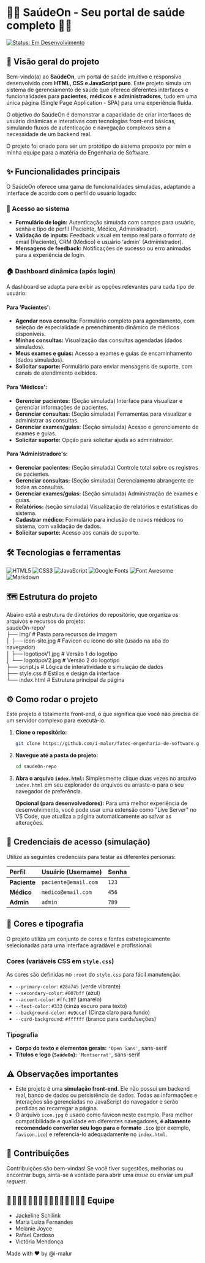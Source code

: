 # 👩‍⚕️ SaúdeOn - Seu portal de saúde completo 👨‍⚕️

[![Status: Em Desenvolvimento](https://img.shields.io/badge/Status-Em%20Desenvolvimento-blue.svg)](https://github.com/seu-usuario/saudeon-repo/commits/main) 

## 🌟 Visão geral do projeto

Bem-vindo(a) ao **SaúdeOn**, um portal de saúde intuitivo e responsivo desenvolvido com **HTML, CSS e JavaScript puro**. Este projeto simula um sistema de gerenciamento de saúde que oferece diferentes interfaces e funcionalidades para **pacientes**, **médicos** e **administradores**, tudo em uma única página (Single Page Application - SPA) para uma experiência fluida.

O objetivo do SaúdeOn é demonstrar a capacidade de criar interfaces de usuário dinâmicas e interativas com tecnologias front-end básicas, simulando fluxos de autenticação e navegação complexos sem a necessidade de um backend real.

O projeto foi criado para ser um protótipo do sistema proposto por mim e minha equipe para a matéria de Engenharia de Software.

## ✨ Funcionalidades principais

O SaúdeOn oferece uma gama de funcionalidades simuladas, adaptando a interface de acordo com o perfil do usuário logado:

### 👤 Acesso ao sistema
* **Formulário de login:** Autenticação simulada com campos para usuário, senha e tipo de perfil (Paciente, Médico, Administrador).
* **Validação de inputs:** Feedback visual em tempo real para o formato de email (Paciente), CRM (Médico) e usuário 'admin' (Administrador).
* **Mensagens de feedback:** Notificações de sucesso ou erro animadas para a experiência de login.

### 🏠 Dashboard dinâmica (após login)
A dashboard se adapta para exibir as opções relevantes para cada tipo de usuário:

#### Para 'Pacientes':
* **Agendar nova consulta:** Formulário completo para agendamento, com seleção de especialidade e preenchimento dinâmico de médicos disponíveis.
* **Minhas consultas:** Visualização das consultas agendadas (dados simulados).
* **Meus exames e guias:** Acesso a exames e guias de encaminhamento (dados simulados).
* **Solicitar suporte:** Formulário para enviar mensagens de suporte, com canais de atendimento exibidos.

#### Para 'Médicos':
* **Gerenciar pacientes:** (Seção simulada) Interface para visualizar e gerenciar informações de pacientes.
* **Gerenciar consultas:** (Seção simulada) Ferramentas para visualizar e administrar as consultas.
* **Gerenciar exames/guias:** (Seção simulada) Acesso e gerenciamento de exames e guias.
* **Solicitar suporte:** Opção para solicitar ajuda ao administrador.

#### Para 'Administradore's:
* **Gerenciar pacientes:** (Seção simulada) Controle total sobre os registros de pacientes.
* **Gerenciar consultas:** (Seção simulada) Gerenciamento abrangente de todas as consultas.
* **Gerenciar exames/guias:** (Seção simulada) Administração de exames e guias.
* **Relatórios:** (seção simulada) Visualização de relatórios e estatísticas do sistema.
* **Cadastrar médico:** Formulário para inclusão de novos médicos no sistema, com validação de dados.
* **Solicitar suporte:** Acesso aos canais de suporte.

## 🛠️ Tecnologias e ferramentas

![HTML5](https://img.shields.io/badge/html5-%23E34F26.svg?style=for-the-badge&logo=html5&logoColor=white)
![CSS3](https://img.shields.io/badge/css3-%231572B6.svg?style=for-the-badge&logo=css3&logoColor=white)
![JavaScript](https://img.shields.io/badge/javascript-%23323330.svg?style=for-the-badge&logo=javascript&logoColor=%23F7DF1E)
![Google Fonts](https://img.shields.io/badge/Google%20Fonts-4285F4?style=for-the-badge&logo=googlefonts&logoColor=white)
![Font Awesome](https://img.shields.io/badge/Font_Awesome-339AF0?style=for-the-badge&logo=fontawesome&logoColor=white)
![Markdown](https://img.shields.io/badge/markdown-%23000000.svg?style=for-the-badge&logo=markdown&logoColor=white)

## 🗺️ Estrutura do projeto

Abaixo está a estrutura de diretórios do repositório, que organiza os arquivos e recursos do projeto:  
saudeOn-repo/  
├── img/                       # Pasta para recursos de imagem  
│   ├── icon-site.jpg          # Favicon ou ícone do site (usado na aba do navegador)  
│   ├── logotipoV1.jpg         # Versão 1 do logotipo  
│   └── logotipoV2.jpg         # Versão 2 do logotipo  
├── script.js                  # Lógica de interatividade e simulação de dados  
├── style.css                  # Estilos e design da interface  
└── index.html                 # Estrutura principal da página  

## ⚙️ Como rodar o projeto

Este projeto é totalmente front-end, o que significa que você não precisa de um servidor complexo para executá-lo.

1.  **Clone o repositório:**
    ```bash
    git clone https://github.com/i-malur/fatec-engenharia-de-software.git
    ```

2.  **Navegue até a pasta do projeto:**
    ```bash
    cd saudeOn-repo
    ```

3.  **Abra o arquivo `index.html`:**
    Simplesmente clique duas vezes no arquivo `index.html` em seu explorador de arquivos ou arraste-o para o seu navegador de preferência.

    **Opcional (para desenvolvedores):** Para uma melhor experiência de desenvolvimento, você pode usar uma extensão como "Live Server" no VS Code, que atualiza a página automaticamente ao salvar as alterações.

## 🔑 Credenciais de acesso (simulação)

Utilize as seguintes credenciais para testar as diferentes personas:

| Perfil        | Usuário (Username)    | Senha   |
| :------------ | :-------------------- | :------ |
| **Paciente** | `paciente@email.com`  | `123`   |
| **Médico** | `medico@email.com`    | `456`   |
| **Admin** | `admin`               | `789`   |

## 🎨 Cores e tipografia

O projeto utiliza um conjunto de cores e fontes estrategicamente selecionadas para uma interface agradável e profissional:

### Cores (variáveis CSS em `style.css`)
As cores são definidas no `:root` do `style.css` para fácil manutenção:
* `--primary-color`: `#28a745` (verde vibrante)
* `--secondary-color`: `#007bff` (azul)
* `--accent-color`: `#ffc107` (amarelo)
* `--text-color`: `#333` (cinza escuro para texto)
* `--background-color`: `#e9ecef` (Cinza claro para fundo)
* `--card-background`: `#ffffff` (branco para cards/seções)

### Tipografia
* **Corpo do texto e elementos gerais:** `'Open Sans'`, sans-serif
* **Títulos e logo (`SaúdeOn`):** `'Montserrat'`, sans-serif


## ⚠️ Observações importantes

* Este projeto é uma **simulação front-end**. Ele não possui um backend real, banco de dados ou persistência de dados. Todas as informações e interações são gerenciadas no JavaScript do navegador e serão perdidas ao recarregar a página.
* O arquivo `icon.jpg` é usado como favicon neste exemplo. Para melhor compatibilidade e qualidade em diferentes navegadores, **é altamente recomendado converter seu logo para o formato `.ico`** (por exemplo, `favicon.ico`) e referenciá-lo adequadamente no `index.html`.

## 🤝 Contribuições

Contribuições são bem-vindas! Se você tiver sugestões, melhorias ou encontrar bugs, sinta-se à vontade para abrir uma *issue* ou enviar um *pull request*.


## 👨🏻‍💻👩🏻‍💻👩🏻‍💻👩🏻‍💻👩🏾‍💻 Equipe
* Jackeline Schilink 
* Maria Luiza Fernandes
* Melanie Joyce
* Rafael Cardoso
* Victória Mendonça

Made with ❤️ by @i-malur

